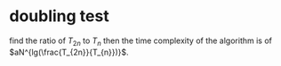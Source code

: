 # doubling test

find the ratio of $T_{2n}$ to $T_{n}$ then the time complexity of the algorithm is of $aN^{lg(\frac{T_{2n}}{T_{n}})}$.



